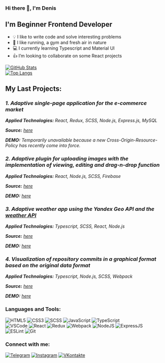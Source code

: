 ### Hi there 👋, I'm Denis

## I'm Beginner Frontend Developer

- 💡 I like to write code and solve interesting problems
- 💪 I like running, a gym and fresh air in nature
- 💻 I currently learning Typescript and Material UI
- 👍 I’m looking to collaborate on some React projects


[![GitHub Stats](https://github-readme-stats.vercel.app/api?username=den-churbanov&theme=dark&show_icons=true&hide=issues,contribs)](https://github.com/den-churbanov/)  
[![Top Langs](https://github-readme-stats.vercel.app/api/top-langs/?username=den-churbanov&theme=dark&hide=jupyter%20notebook,php,vue,html,css,shell,go&langs_count=8&layout=compact)](https://github.com/den-churbanov/)


## My Last Projects:
### _1. Adaptive single-page application for the e-commerce market_
  _**Applied Technologies:** React, Redux, SCSS, Node.js, Express.js, MySQL_
  
  _**Source:** [here](https://github.com/den-churbanov/sportshop-server)_
  
  _**DEMO:** Temporarily unavailable because a new Cross-Origin-Resource-Policy has recently come into force._
  
### _2. Adaptive plugin for uploading images with the implementation of viewing, editing and drag-n-drop function_
  _**Applied Technologies:** React, Node.js, SCSS, Firebase_
  
  _**Source:** [here](https://github.com/den-churbanov/upload-files)_
  
  _**DEMO:** [here](https://den-churbanov.github.io/)_
  
### _3. Adaptive weather app using the Yandex Geo API and the [weather API](https://openweathermap.org/api)_
  _**Applied Technologies:** Typescript, SCSS, React, Node.js_
  
  _**Source:** [here](https://github.com/den-churbanov/weather-time-page-task)_
  
  _**DEMO:** [here](https://weather-application-1870a.web.app)_
  
### _4. Visualization of repository commits in a graphical format based on the original data format_
  _**Applied Technologies:** Typescript, Node.js, SCSS, Webpack_
  
  _**Source:** [here](https://github.com/den-churbanov/repository-graph-typescript-canvas)_
  
  _**DEMO:** [here](https://repository-graph-canvas.web.app/)_
  
### Languages and Tools:
![HTML5](https://img.shields.io/badge/-HTML5-090909?style=for-the-badge&logo=HTML5)
![CSS3](https://img.shields.io/badge/-CSS3-090909?style=for-the-badge&logo=CSS3)
![SCSS](https://img.shields.io/badge/-SCSS-090909?style=for-the-badge&logo=SASS)
![JavaScript](https://img.shields.io/badge/-JavaScript-090909?style=for-the-badge&logo=JavaScript)
![TypeScript](https://img.shields.io/badge/-TypeScript-090909?style=for-the-badge&logo=TypeScript)  
![VSCode](https://img.shields.io/badge/-VSCode-090909?style=for-the-badge&logo=visualstudiocode)
![React](https://img.shields.io/badge/-React-090909?style=for-the-badge&logo=react)
![Redux](https://img.shields.io/badge/-Redux-090909?style=for-the-badge&logo=redux)
![Webpack](https://img.shields.io/badge/-Webpack-090909?style=for-the-badge&logo=Webpack)
![NodeJS](https://img.shields.io/badge/-Node.js-090909?style=for-the-badge&logo=Node.js)
![ExpressJS](https://img.shields.io/badge/-Express.js-090909?style=for-the-badge&logo=Express)  
![ESLint](https://img.shields.io/badge/-ESLint-090909?style=for-the-badge&logo=ESLint) 
![Git](https://img.shields.io/badge/-Git-090909?style=for-the-badge&logo=Git)

### Connect with me:

[![Telegram](https://img.shields.io/badge/-telegram-090909?style=for-the-badge&logo=telegram)](https://t.me/den_churbanov)
[![Instagram](https://img.shields.io/badge/-instagram-090909?style=for-the-badge&logo=instagram)](https://www.instagram.com/den_churbanov/)
[![VKontakte](https://img.shields.io/badge/-vkontakte-090909?style=for-the-badge&logo=vk)](https://vk.com/den_churbanov)
